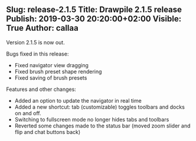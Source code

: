 Slug: release-2.1.5
Title: Drawpile 2.1.5 release
Publish: 2019-03-30 20:20:00+02:00
Visible: True
Author: callaa
---

Version 2.1.5 is now out.

Bugs fixed in this release:

 * Fixed navigator view dragging
 * Fixed brush preset shape rendering
 * Fixed saving of brush presets

Features and other changes:

 * Added an option to update the navigator in real time
 * Added a new shortcut: tab (customizable) toggles toolbars and docks on and off.
 * Switching to fullscreen mode no longer hides tabs and toolbars
 * Reverted some changes made to the status bar (moved zoom slider and flip and chat buttons back)

